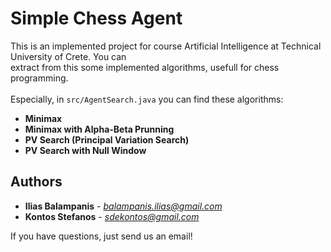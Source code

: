 # Simple Chess Agent

This is an implemented project for course Artificial Intelligence at Technical University of Crete. You can <br/>
extract from this some implemented algorithms, usefull for chess programming.<br/>
<br/>
Especially, in ```src/AgentSearch.java``` you can find these algorithms:
* **Minimax**
* **Minimax with Alpha-Beta Prunning**
* **PV Search (Principal Variation Search)**
* **PV Search with Null Window**

## Authors

* **Ilias Balampanis** - *balampanis.ilias@gmail.com*
* **Kontos Stefanos** - *sdekontos@gmail.com*

If you have questions, just send us an email!

